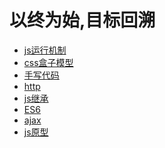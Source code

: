 # 以终为始,目标回溯

* [js运行机制](./js-run-origin.md)
* [css盒子模型](./css-box.md)
* [手写代码](./self-code.md)
* [http](./http.md)
* [js继承](./extends.md)
* [ES6](./es6.md)
* [ajax](./ajax.md)
* [js原型](./prototype.md)


<!-- * 切图高手  
* 功能交互击剑手  
* 框架搭建小保姆  
* 优化提效小能手  
* 算法小达人   -->

